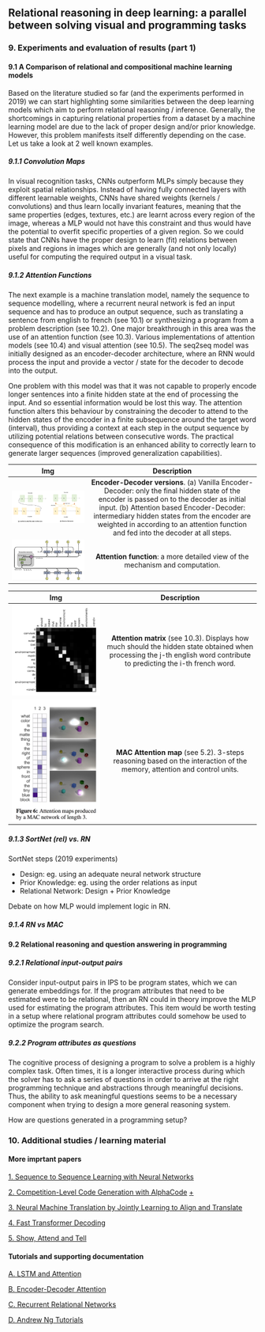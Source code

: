 ## Relational reasoning in deep learning: a parallel between solving visual and programming tasks

### 9. Experiments and evaluation of results (part 1)

#### 9.1 A Comparison of relational and compositional machine learning models

Based on the literature studied so far (and the experiments performed in 2019) we can start highlighting some similarities between the deep learning models which aim to perform relational reasoning / inference. Generally, the shortcomings in capturing relational properties from a dataset by a machine learning model are due to the lack of proper design and/or prior knowledge. However, this problem manifests itself differently depending on the case. Let us take a look at 2 well known examples.

##### 9.1.1 Convolution Maps

In visual recognition tasks, CNNs outperform MLPs simply because they exploit spatial relationships. Instead of having fully connected layers with different learnable weights, CNNs have shared weights (kernels / convolutions) and thus learn locally invariant features, meaning that the same properties (edges, textures, etc.) are learnt across every region of the image, whereas a MLP would not have this constraint and thus would have the potential to overfit specific properties of a given region. So we could state that CNNs have the proper design to learn (fit) relations between pixels and regions in images which are generally (and not only locally) useful for computing the required output in a visual task.

##### 9.1.2 Attention Functions

The next example is a machine translation model, namely the sequence to sequence modelling, where a recurrent neural network is fed an input sequence and has to produce an output sequence, such as translating a sentence from english to french (see 10.1) or synthesizing a program from a problem description (see 10.2). One major breakthrough in this area was the use of an attention function (see 10.3). Various implementations of attention models (see 10.4) and visual attention (see 10.5). The seq2seq model was initially designed as an encoder-decoder architecture, where an RNN would process the input and provide a vector / state for the decoder to decode into the output.

One problem with this model was that it was not capable to properly encode longer sentences into a finite hidden state at the end of processing the input. And so essential information would be lost this way. The attention function alters this behaviour by constraining the decoder to attend to the hidden states of the encoder in a finite subsequence around the target word (interval), thus providing a context at each step in the output sequence by utilizing potential relations between consecutive words. The practical consequence of this modification is an enhanced ability to correctly learn to generate larger sequences (improved generalization capabilities).

|Img|Description|
|:-:|:---------:|
|![Encoder-Decoder versions](https://raw.githubusercontent.com/perticascatalin/Research/master/RelationalPROG/images/encoder_decoder.png)|**Encoder-Decoder versions**. (a) Vanilla Encoder-Decoder: only the final hidden state of the encoder is passed on to the decoder as initial input. (b) Attention based Encoder-Decoder: intermediary hidden states from the encoder are weighted in according to an attention function and fed into the decoder at all steps.|
|![Attention function](https://raw.githubusercontent.com/perticascatalin/Research/master/RelationalPROG/images/attention_function.png)|**Attention function**: a more detailed view of the mechanism and computation.|

|Img|Description|
|:-:|:---------:|
|![Attention matrix](https://raw.githubusercontent.com/perticascatalin/Research/master/RelationalPROG/images/attention_matrix.png)|**Attention matrix** (see 10.3). Displays how much should the hidden state obtained when processing the j-th english word contribute to predicting the i-th french word.|
|![MAC Attention map](https://raw.githubusercontent.com/perticascatalin/Research/master/RelationalPROG/images/mac_attention.png)|**MAC Attention map** (see 5.2). 3-steps reasoning based on the interaction of the memory, attention and control units.|

##### 9.1.3 SortNet (rel) vs. RN

SortNet steps (2019 experiments)

- Design: eg. using an adequate neural network structure
- Prior Knowledge: eg. using the order relations as input
- Relational Network: Design + Prior Knowledge

Debate on how MLP would implement logic in RN.

##### 9.1.4 RN vs MAC

#### 9.2 Relational reasoning and question answering in programming

##### 9.2.1 Relational input-output pairs

Consider input-output pairs in IPS to be program states, which we can generate embeddings for. If the program attributes that need to be estimated were to be relational, then an RN could in theory improve the MLP used for estimating the program attributes. This item would be worth testing in a setup where relational program attributes could somehow be used to optimize the program search.

##### 9.2.2 Program attributes as questions

The cognitive process of designing a program to solve a problem is a highly complex task. Often times, it is a longer interactive process during which the solver has to ask a series of questions in order to arrive at the right programming technique and abstractions through meaningful decisions. Thus, the ability to ask meaningful questions seems to be a necessary component when trying to design a more general reasoning system.

How are questions generated in a programming setup?

### 10. Additional studies / learning material

#### More imprtant papers

[1. Sequence to Sequence Learning with Neural Networks](https://arxiv.org/pdf/1409.3215.pdf)

[2. Competition-Level Code Generation with AlphaCode](https://storage.googleapis.com/deepmind-media/AlphaCode/competition_level_code_generation_with_alphacode.pdf) [+](https://www.deepmind.com/blog/competitive-programming-with-alphacode)

[3. Neural Machine Translation by Jointly Learning to Align and Translate](https://arxiv.org/pdf/1409.0473.pdf)

[4. Fast Transformer Decoding](https://arxiv.org/pdf/1911.02150.pdf)

[5. Show, Attend and Tell](https://arxiv.org/pdf/1502.03044.pdf)

#### Tutorials and supporting documentation

[A. LSTM and Attention](https://medium.com/swlh/a-simple-overview-of-rnn-lstm-and-attention-mechanism-9e844763d07b)

[B. Encoder-Decoder Attention](https://machinelearningmastery.com/how-does-attention-work-in-encoder-decoder-recurrent-neural-networks/)

[C. Recurrent Relational Networks](https://paperswithcode.com/paper/recurrent-relational-networks)

[D. Andrew Ng Tutorials](https://www.youtube.com/watch?v=RLWuzLLSIgw)